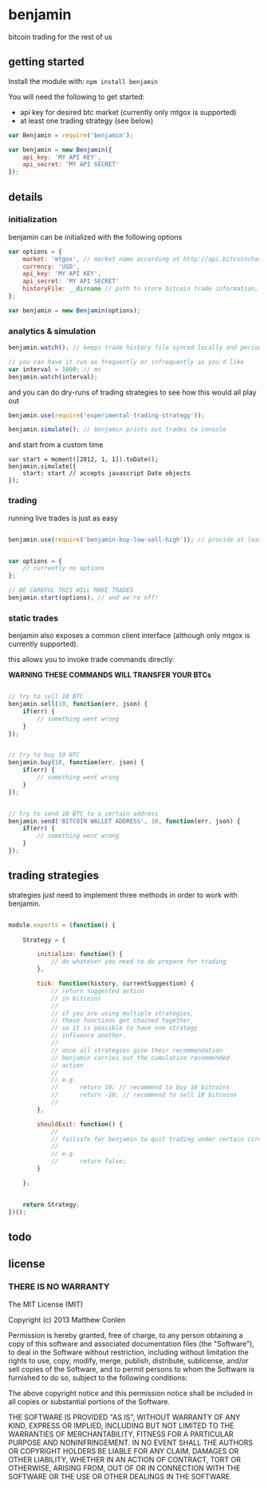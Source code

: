 # benjamin 

bitcoin trading for the rest of us

## getting started

Install the module with: `npm install benjamin`

You will need the following to get started:
* api key for desired btc market (currently only mtgox is supported)
* at least one trading strategy (see below)

```javascript
var Benjamin = require('benjamin');

var benjamin = new Benjamin({
    api_key: 'MY API KEY',
    api_secret: 'MY API SECRET'
});
```

## details

### initialization

benjamin can be initialized with the following options
```javascript
var options = {
    market: 'mtgox', // market name according ot http://api.bitcoincharts.com/v1/markets.json
    currency: 'USD', 
    api_key: 'MY API KEY',
    api_secret: 'MY API SECRET'
    historyFile: __dirname // path to store bitcoin trade information, make sure you have write permission
};

var benjamin = new Benjamin(options);
```

### analytics & simulation

```javascript
benjamin.watch(); // keeps trade history file synced locally and periodically outputs to console

// you can have it run as frequently or infrequently as you'd like
var interval = 1000; // ms
benjamin.watch(interval);
```


and you can do dry-runs of trading strategies to see how this would all play out

```javascript
benjamin.use(require('experimental-trading-strategy'));

benjamin.simulate(); // benjamin prints out trades to console
```

and start from a custom time

```
var start = moment([2012, 1, 1]).toDate(); 
benjamin.simulate({
    start: start // accepts javascript Date objects
});
```

### trading

running live trades is just as easy

```javascript

benjamin.use(require('benjamin-buy-low-sell-high')); // provide at least one strategy


var options = {
    // currently no options  
};

// BE CAREFUL THIS WILL MAKE TRADES
benjamin.start(options); // and we're off!

```

### static trades

benjamin also exposes a common client interface (although only mtgox is currently supported).

this allows you to invoke trade commands directly:

**WARNING THESE COMMANDS WILL TRANSFER YOUR BTCs**

```javascript

// try to sell 10 BTC
benjamin.sell(10, function(err, json) {
    if(err) {
        // something went wrong
    }
});

```

```javascript

// try to buy 10 BTC
benjamin.buy(10, function(err, json) {
    if(err) {
        // something went wrong
    }
});
```


```javascript

// try to send 10 BTC to a certain address
benjamin.send('BITCOIN WALLET ADDRESS', 10, function(err, json) {
    if(err) {
        // something went wrong
    }
});
```


## trading strategies


strategies just need to implement three methods in order to work with benjamin.

```javascript

module.exports = (function() {
    
    Strategy = {

        initialize: function() {
            // do whatever you need to do prepare for trading
        },

        tick: function(history, currentSuggestion) {
            // return suggested action
            // in bitcoins
            //
            // if you are using multiple strategies,
            // these functions get chained together,
            // so it is possible to have one strategy
            // influence another.
            //
            // once all strategies give their recommendation
            // benjamin carries out the cumulative recommended 
            // action
            //
            // e.g. 
            //      return 10; // recommend to buy 10 bitcoins
            //      return -10; // recommend to sell 10 bitcoins
            //
        },

        shouldExit: function() {
            //
            // failsafe for benjamin to quit trading under certain circumstances
            //
            // e.g. 
            //      return false;
        }

    };


    return Strategy;
})();

```




## todo




## license

### THERE IS NO WARRANTY

The MIT License (MIT)

Copyright (c) 2013 Matthew Conlen

Permission is hereby granted, free of charge, to any person obtaining a copy of this software and associated documentation files (the "Software"), to deal in the Software without restriction, including without limitation the rights to use, copy, modify, merge, publish, distribute, sublicense, and/or sell copies of the Software, and to permit persons to whom the Software is furnished to do so, subject to the following conditions:

The above copyright notice and this permission notice shall be included in all copies or substantial portions of the Software.

THE SOFTWARE IS PROVIDED "AS IS", WITHOUT WARRANTY OF ANY KIND, EXPRESS OR IMPLIED, INCLUDING BUT NOT LIMITED TO THE WARRANTIES OF MERCHANTABILITY, FITNESS FOR A PARTICULAR PURPOSE AND NONINFRINGEMENT. IN NO EVENT SHALL THE AUTHORS OR COPYRIGHT HOLDERS BE LIABLE FOR ANY CLAIM, DAMAGES OR OTHER LIABILITY, WHETHER IN AN ACTION OF CONTRACT, TORT OR OTHERWISE, ARISING FROM, OUT OF OR IN CONNECTION WITH THE SOFTWARE OR THE USE OR OTHER DEALINGS IN THE SOFTWARE.
